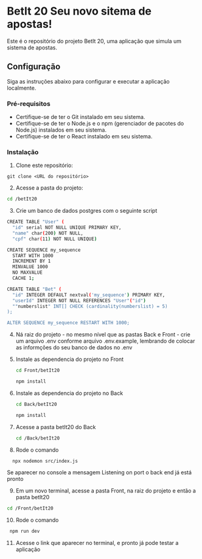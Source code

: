 

# BetIt 20 Seu novo sitema de apostas! 

Este é o repositório do projeto BetIt 20, uma aplicação que simula um sistema de apostas.

## Configuração

Siga as instruções abaixo para configurar e executar a aplicação localmente.

### Pré-requisitos

- Certifique-se de ter o Git instalado em seu sistema.
- Certifique-se de ter o Node.js e o npm (gerenciador de pacotes do Node.js) instalados em seu sistema.
- Certifique-se de ter o React instalado em seu sistema.

### Instalação
1. Clone este repositório:
  ```shell
 git clone <URL do repositório>
  ```
2. Acesse a pasta do projeto:
 ```bash
 cd /betIt20
 ```
3. Crie um banco de dados postgres com o seguinte script
  ```bash
  CREATE TABLE "User" (
	"id" serial NOT NULL UNIQUE PRIMARY KEY,
	"name" char(200) NOT NULL,
	"cpf" char(11) NOT NULL UNIQUE)

  CREATE SEQUENCE my_sequence
    START WITH 1000
    INCREMENT BY 1
    MINVALUE 1000
    NO MAXVALUE
    CACHE 1;

CREATE TABLE "Bet" (
	"id" INTEGER DEFAULT nextval('my_sequence') PRIMARY KEY,
	"userId" INTEGER NOT NULL REFERENCES "User"("id")
	""numberslist" INT[] CHECK (cardinality(numberslist) = 5)  
);

ALTER SEQUENCE my_sequence RESTART WITH 1000;
```
4. Ná raiz do projeto - no mesmo nível que as pastas Back e Front - crie um arquivo .env
   conforme arquivo .env.example, lembrando de colocar as informções do seu banco de dados no .env

5. Instale as dependencia do projeto no Front
   ```bash
   cd Front/betIt20
   ```
   ```bash
   npm install
   ```
6. Instale as dependencia do projeto no Back
   ```bash
   cd Back/betIt20
   ```
   ```bash
   npm install
   ```
7. Acesse a pasta betIt20 do Back 
   ```bash
   cd /Back/betIt20
   ```
8. Rode o comando
 ```bash
   npx nodemon src/index.js
 ```
Se aparecer no console a mensagem Listening on port <port> o back end já está pronto

9. Em um novo terminal, acesse a pasta Front, na raiz do projeto e então a pasta betIt20
  ```bash
  cd /Front/betIt20
  ```
10. Rode o comando
 ```bash
  npm run dev
  ```
11. Acesse o link que aparecer no terminal, e pronto já pode testar a aplicação
